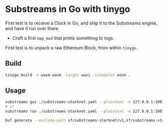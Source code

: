 # Substreams in Go with tinygo

First test is to receive a Clock in Go, and ship it to the Substreams engine, and have it run over there.

- Craft a first `map_mod` that prints something to logs.

First test is to unpack a raw Ethereum Block, from within `tinygo`.

## Build

```bash
tinygo build -o wasm.wasm -target wasi -scheduler none .
```

## Usage

```bash
substreams gui ./substreams-starknet.yaml --plaintext -e 127.0.0.1:10016 -t +10 map_test
# or
substreams run ./substreams-starknet.yaml --plaintext -e 127.0.0.1:10016 -t +10 map_test
```

```bash
buf generate --exclude-path sf/substreams-starknet/v1,sf/substreams-starknet/rpc,google/,sf/substreams-starknet/sink,sf/substreams-starknet
```
